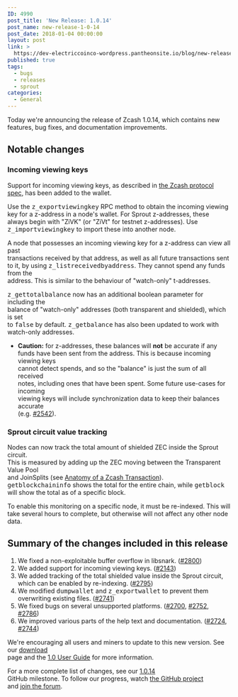 ```yaml
---
ID: 4990
post_title: 'New Release: 1.0.14'
post_name: new-release-1-0-14
post_date: 2018-01-04 00:00:00
layout: post
link: >
  https://dev-electriccoinco-wordpress.pantheonsite.io/blog/new-release-1-0-14/
published: true
tags:
  - bugs
  - releases
  - sprout
categories:
  - General
---
```

<p>Today we're announcing the release of Zcash 1.0.14, which contains new features, bug fixes, and documentation improvements.</p>
<h2>Notable changes</h2>
<h3>Incoming viewing keys</h3>
<p>Support for incoming viewing keys, as described in <a class="reference external" href="https://github.com/zcash/zips/blob/master/protocol/protocol.pdf">the Zcash protocol spec</a>, has been added to the wallet.</p>
<p>Use the <tt class="docutils literal">z_exportviewingkey</tt> RPC method to obtain the incoming viewing key for a z-address in a node's wallet. For Sprout z-addresses, these always begin with "ZiVK" (or "ZiVt" for testnet z-addresses). Use <tt class="docutils literal">z_importviewingkey</tt> to import these into another node.</p>
<p>A node that possesses an incoming viewing key for a z-address can view all past<br />
transactions received by that address, as well as all future transactions sent<br />
to it, by using <tt class="docutils literal">z_listreceivedbyaddress</tt>. They cannot spend any funds from the<br />
address. This is similar to the behaviour of "watch-only" t-addresses.</p>
<p><tt class="docutils literal">z_gettotalbalance</tt> now has an additional boolean parameter for including the<br />
balance of "watch-only" addresses (both transparent and shielded), which is set<br />
to <tt class="docutils literal">false</tt> by default. <tt class="docutils literal">z_getbalance</tt> has also been updated to work with<br />
watch-only addresses.</p>
<ul class="simple">
<li><strong>Caution:</strong> for z-addresses, these balances will <strong>not</strong> be accurate if any<br />
funds have been sent from the address. This is because incoming viewing keys<br />
cannot detect spends, and so the "balance" is just the sum of all received<br />
notes, including ones that have been spent. Some future use-cases for incoming<br />
viewing keys will include synchronization data to keep their balances accurate<br />
(e.g. <a class="reference external" href="https://github.com/zcash/zcash/issues/2542">#2542</a>).</li>
</ul>
<h3>Sprout circuit value tracking</h3>
<p>Nodes can now track the total amount of shielded ZEC inside the Sprout circuit.<br />
This is measured by adding up the ZEC moving between the Transparent Value Pool<br />
and JoinSplits (see <a class="reference external" href="/blog/anatomy-of-zcash/">Anatomy of a Zcash Transaction</a>).<br />
<tt class="docutils literal">getblockchaininfo</tt> shows the total for the entire chain, while <tt class="docutils literal">getblock</tt><br />
will show the total as of a specific block.</p>
<p>To enable this monitoring on a specific node, it must be re-indexed. This will<br />
take several hours to complete, but otherwise will not affect any other node<br />
data.</p>
<h2>Summary of the changes included in this release</h2>
<ol class="arabic simple">
<li>We fixed a non-exploitable buffer overflow in libsnark. (<a class="reference external" href="https://github.com/zcash/zcash/pull/2800">#2800</a>)</li>
<li>We added support for incoming viewing keys. (<a class="reference external" href="https://github.com/zcash/zcash/pull/2143">#2143</a>)</li>
<li>We added tracking of the total shielded value inside the Sprout circuit, which can be enabled by re-indexing. (<a class="reference external" href="https://github.com/zcash/zcash/pull/2795">#2795</a>)</li>
<li>We modified <tt class="docutils literal">dumpwallet</tt> and <tt class="docutils literal">z_exportwallet</tt> to prevent them overwriting existing files. (<a class="reference external" href="https://github.com/zcash/zcash/pull/2741">#2741</a>)</li>
<li>We fixed bugs on several unsupported platforms. (<a class="reference external" href="https://github.com/zcash/zcash/pull/2700">#2700</a>, <a class="reference external" href="https://github.com/zcash/zcash/pull/2752">#2752</a>, <a class="reference external" href="https://github.com/zcash/zcash/pull/2786">#2786</a>)</li>
<li>We improved various parts of the help text and documentation. (<a class="reference external" href="https://github.com/zcash/zcash/pull/2724">#2724</a>, <a class="reference external" href="https://github.com/zcash/zcash/pull/2744">#2744</a>)</li>
</ol>
<p>We're encouraging all users and miners to update to this new version. See our <a class="reference external" href="https://z.cash/download.html">download</a><br />
page and the <a class="reference external" href="https://github.com/zcash/zcash/wiki/1.0-User-Guide">1.0 User Guide</a> for more information.</p>
<p>For a more complete list of changes, see our <a class="reference external" href="https://github.com/zcash/zcash/milestone/64?closed=1">1.0.14</a><br />
GitHub milestone. To follow our progress, watch <a class="reference external" href="https://github.com/zcash/zcash/milestones">the GitHub project</a><br />
and <a class="reference external" href="https://forum.z.cash/">join the forum</a>.</p>
